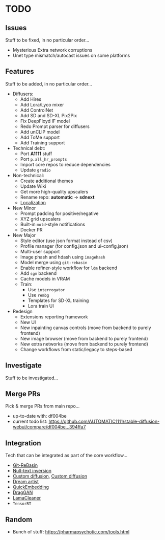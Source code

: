 # TODO

## Issues

Stuff to be fixed, in no particular order...

- Mysterious Extra network corruptions
- Unet type mismatch/autocast issues on some platforms

## Features

Stuff to be added, in no particular order...

- Diffusers:
  - Add Hires
  - Add Lora/Lyco mixer
  - Add ControlNet
  - Add SD and SD-XL Pix2Pix
  - Fix DeepFloyd IF model
  - Redo Prompt parser for diffusers
  - Add unCLIP model
  - Add ToMe support
  - Add Training support
- Technical debt:
  - Port **A1111** stuff
  - Port `p.all_hr_prompts`
  - Import core repos to reduce dependencies
  - Update `gradio`
- Non-technical:
  - Create additional themes
  - Update Wiki
  - Get more high-quality upscalers
  - Rename repo: **automatic** -> **sdnext**
  - [Localization](https://app.transifex.com/signup/open-source/)
- New Minor
  - Prompt padding for positive/negative
  - XYZ grid upscalers
  - Built-in `motd`-style notifications
  - Docker PR
- New Major
  - Style editor (use json format instead of csv)
  - Profile manager (for config.json and ui-config.json)
  - Multi-user support
  - Image phash and hdash using `imagehash`
  - Model merge using `git-rebasin`
  - Enable refiner-style workflow for `ldm` backend
  - Add `sgm` backend
  - Cache models in VRAM
  - Train:
    - Use `interrogator`
    - Use `rembg`
    - Templates for SD-XL training
    - Lora train UI
- Redesign
  - Extensions reporting framework
  - New UI
  - New inpainting canvas controls (move from backend to purely frontend)
  - New image browser (move from backend to purely frontend)
  - New extra networks (move from backend to purely frontend)
  - Change workflows from static/legacy to steps-based

## Investigate

Stuff to be investigated...

## Merge PRs

Pick & merge PRs from main repo...

- up-to-date with: df004be
- current todo list: <https://github.com/AUTOMATIC1111/stable-diffusion-webui/compare/df004be...394ffa7>

## Integration

Tech that can be integrated as part of the core workflow...

- [Git-ReBasin]([https://github.com/ogkalu2/Merge-Stable-Diffusion-models-without-distortion](https://github.com/vladmandic/automatic/issues/1176))
- [Null-text inversion](https://github.com/ouhenio/null-text-inversion-colab)
- [Custom diffusion](https://github.com/guaneec/custom-diffusion-webui), [Custom diffusion](https://www.cs.cmu.edu/~custom-diffusion/)
- [Dream artist](https://github.com/7eu7d7/DreamArtist-sd-webui-extension)
- [QuickEmbedding](https://github.com/ethansmith2000/QuickEmbedding)
- [DragGAN](https://github.com/XingangPan/DragGAN)
- [LamaCleaner](https://github.com/Sanster/lama-cleaner)
- `TensorRT`

## Random

- Bunch of stuff: <https://pharmapsychotic.com/tools.html>
